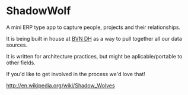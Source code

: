 ShadowWolf
==========

A mini ERP type app to capture people, projects and their relationships.

It is being built in house at [BVN DH](https://bvn.com.au) as a way to pull together all our data sources. 

It is written for architecture practices, but might be aplicable/portable to other fields.

If you'd like to get involved in the process we'd love that!

http://en.wikipedia.org/wiki/Shadow_Wolves
